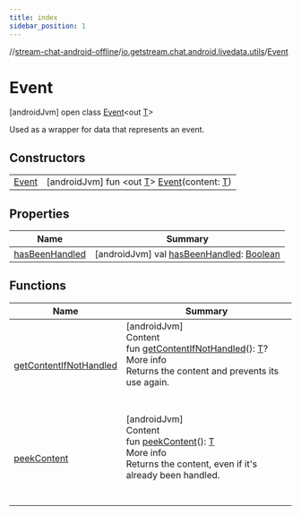 ```yaml
---
title: index
sidebar_position: 1
---
```

//[stream-chat-android-offline](../../../index.md)/[io.getstream.chat.android.livedata.utils](../index.md)/[Event](index.md)



# Event  
 [androidJvm] open class [Event](index.md)&lt;out [T](index.md)&gt;

Used as a wrapper for data that represents an event.

   


## Constructors  
  
| | |
|---|---|
| <a name="io.getstream.chat.android.livedata.utils/Event/Event/#TypeParam(bounds=[kotlin.Any?])/PointingToDeclaration/"></a>[Event](Event.md)| <a name="io.getstream.chat.android.livedata.utils/Event/Event/#TypeParam(bounds=[kotlin.Any?])/PointingToDeclaration/"></a> [androidJvm] fun &lt;out [T](index.md)&gt; [Event](Event.md)(content: [T](index.md))   <br/>|


## Properties  
  
|  Name |  Summary | 
|---|---|
| <a name="io.getstream.chat.android.livedata.utils/Event/hasBeenHandled/#/PointingToDeclaration/"></a>[hasBeenHandled](hasBeenHandled.md)| <a name="io.getstream.chat.android.livedata.utils/Event/hasBeenHandled/#/PointingToDeclaration/"></a> [androidJvm] val [hasBeenHandled](hasBeenHandled.md): [Boolean](https://kotlinlang.org/api/latest/jvm/stdlib/kotlin/-boolean/index.html)   <br/>|


## Functions  
  
|  Name |  Summary | 
|---|---|
| <a name="io.getstream.chat.android.livedata.utils/Event/getContentIfNotHandled/#/PointingToDeclaration/"></a>[getContentIfNotHandled](getContentIfNotHandled.md)| <a name="io.getstream.chat.android.livedata.utils/Event/getContentIfNotHandled/#/PointingToDeclaration/"></a>[androidJvm]  <br/>Content  <br/>fun [getContentIfNotHandled](getContentIfNotHandled.md)(): [T](index.md)?  <br/>More info  <br/>Returns the content and prevents its use again.  <br/><br/><br/>|
| <a name="io.getstream.chat.android.livedata.utils/Event/peekContent/#/PointingToDeclaration/"></a>[peekContent](peekContent.md)| <a name="io.getstream.chat.android.livedata.utils/Event/peekContent/#/PointingToDeclaration/"></a>[androidJvm]  <br/>Content  <br/>fun [peekContent](peekContent.md)(): [T](index.md)  <br/>More info  <br/>Returns the content, even if it's already been handled.  <br/><br/><br/>|

